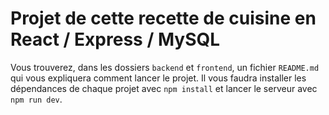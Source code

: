 # Projet de cette recette de cuisine en React / Express / MySQL

Vous trouverez, dans les dossiers `backend` et `frontend`, un fichier `README.md` qui vous expliquera comment lancer le projet.
Il vous faudra installer les dépendances de chaque projet avec `npm install` et lancer le serveur avec `npm run dev`.
